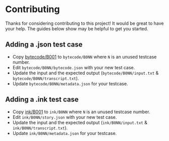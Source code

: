 # Contributing 

Thanks for considering contributing to this project!
It would be great to have your help.
The guides below show may be helpful to get you started.

## Adding a .json test case
- Copy [bytecode/B001](bytecode/B001) to `bytecode/B0NN` where `N` is an unused testcase number.
- Edit `bytecode/B0NN/bytecode.json` with your new test case.
- Update the input and the expected output (`bytecode/B0NN/input.txt` & `bytecode/B0NN/transcript.txt`).
- Update `bytecode/B0NN/metadata.json` for your testcase.

## Adding a .ink test case
- Copy [ink/B001](ink/B001) to `ink/B0NN` where `N` is an unused testcase number.
- Edit `ink/B0NN/story.json` with your new test case.
- Update the input and the expected output (`ink/B0NN/input.txt` & `ink/B0NN/transcript.txt`).
- Update `ink/B0NN/metadata.json` for your testcase.

